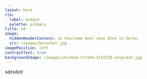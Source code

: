 ```yaml
---
layout: hero
cta:
  label: azdazd
  palette: primary
title: ed
image:
  hiddenHeaderContent: le tourisme dont vous êtes le héros.
  src: /images/heroshot.jpg
imagePosition: left
contrastText: true
backgroundImage: /images/ibrahim-rifath-1152735-unsplash.jpg
---
```

sdzsdzd
